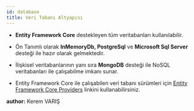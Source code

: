 ```yaml
---
id: database
title: Veri Tabanı Altyapısı
---
```


-   **Entity Framework Core** destekleyen tüm veritabanları
    kullanılabilir.

-   Ön Tanımlı olarak **InMemoryDb, PostgreSql** ve **Microsoft Sql Server** desteği ile hazır olarak gelmektedir.

-   İlişkisel veritabanlarının yanı sıra  **MongoDB** desteği ile NoSQL veritabanları ile çalışabilme imkanı sunar.

-   Entity Framework Core ile çalışabilen veri tabanı sürümleri için [Entity Framework Core Providers](https://docs.microsoft.com/en-us/ef/core/providers/?tabs=dotnet-core-cli) linkini kullanabilirsiniz.

**author:** Kerem VARIŞ